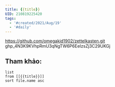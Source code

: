 ```yaml
---
title: {{title}}
UID: 210819225420
tags:
  - '#created/2021/Aug/19'
  - '#daily'
---
```


 https://github.com/omegakid1902/zettelkasten.git
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

## Tham khảo:
```dataview
list
from [[{{title}}]]
sort file.name asc
```